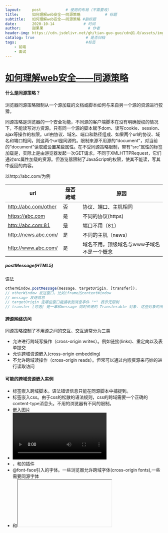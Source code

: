 ```yaml
---
layout:     post           # 使用的布局（不需要改）
title:      如何理解web安全——同源策略           # 标题 
subtitle:   如何理解web安全——同源策略 #副标题
date:       2020-10-14             # 时间
author:     甜果果                    # 作者
header-img: https://cdn.jsdelivr.net/gh/tian-guo-guo/cdn@1.0/assets/img/home-bg-art.jpg    #背景图片
catalog: true                       # 是否归档
tags:                               #标签
    - 前端
    - 面试
---
```


# [如何理解web安全——同源策略](https://blog.csdn.net/maggie_live/article/details/80005177?utm_medium=distribute.pc_relevant.none-task-blog-BlogCommendFromMachineLearnPai2-2.channel_param&depth_1-utm_source=distribute.pc_relevant.none-task-blog-BlogCommendFromMachineLearnPai2-2.channel_param)

#### **什么是同源策略？**

  浏览器同源策略限制从一个源加载的文档或脚本如何与来自另一个源的资源进行狡猾。

  同源策略是浏览器的一个安全功能，不同源的客户端脚本在没有明确授权的情况下，不能读写对方资源。只有同一个源的脚本赋予dom、读写cookie、session、ajax等操作的权限。url由协议、域名、端口和路径组成、如果两个url的协议、域名和端口相同，则这两个url是同源的。限制来源不用源的“document”，对当前的“document”读取或设置某些属性。在不受同源策略限制，带有“src”属性的标签加载是，实际上是由游览器发起一次GET请求，不同于XMLHTTPRequest，它们通过src属性加载的资源。但游览器限制了JavaScript的权限，使其不能读，写其中返回的内容。

以http://abc.com/为例

| url                  | 是否跨域 | 原因                                      |
| -------------------- | -------- | ----------------------------------------- |
| http://abc.com/other | 否       | 协议、端口、主机相同                      |
| https://abc.com      | 是       | 不同的协议(https)                         |
| http://abc.com:81    | 是       | 端口不用（81）                            |
| http://news.abc.com/ | 是       | 不同的主机（news）                        |
| http://www.abc.com/  | 是       | 域名不用，顶级域名与www子域名不是一个概念 |

##### postMessage(HTML5)

语法



```javascript
otherWindow.postMessage(message, targetOrigin, [transfer]);
// otherWindow 发送窗口，比如iframe的contentWindow
// message 发送信息
// targetOrigin 定哪些窗口能接收到消息事件 "*" 表示无限制
// transfer [可选] 是一串和message 同时传递的 Transferable 对象. 这些对象的所有权将被转移给消息的接收方，而发送一方将不再保有所有权。
```

#### 跨源网络访问

  同源策略控制了不用源之间的交互、交互通常分为三类





-   允许进行跨域写操作（cross-origin writes）。例如链接(links)、重定向以及表单提交
-   允许跨域资源嵌入(cross-origin embedding)
-   不允许跨域读操作（cross-origin reads）。但常可以通过内嵌资源来巧妙的进行读取访问

#### 可能的跨域资源嵌入实例



-    <script src=""></script>标签嵌入跨域脚本。语法错误信息只能在同源脚本中捕捉到。
-   <link rel="stylesheet" href=""/>标签嵌入css。由于css的松散的语法规则，css的跨域需要一个正确的content-type消息头。不用的浏览器有不同的限制。
-   <img>嵌入图片
-   <video>和<audio>嵌入多媒体资源
-   <object>，<embed>和<applet>的插件
-   @font-face引入的字体。一些浏览器允许跨域字体(cross-origin fonts),一些需要同源字体
-   <frame>和<iframe>载入的任何资源。站点可以使用x-Frame-Options消息头来阻止这种形式的跨域交互

#### 同源策略的限制



-   Cookie、LocalStorage和IndexDB无法读取
-   DOM无法获得
-   AJAX请求不能发送 

#### 如何突破同源策略

  受同源策略的限制，只有同源网站的 Cookie才能共享。

#####   1.cookie

  cookie只有同源的网站才能获取，但是如果两个网页的一级域名相同，只有二级域名不同，可以设置相同的document.domain，两个网页就可以共享cookie了

  域名的等级划分：



1.  顶级域名：.com
2.  一级域名：baidu.com
3.  二级域名：tieba.baidu.com

 例如，a网页是http://abc.com/a.html，b网页是http://abc.com/b.html，我们可以设置document,.domain = 'abc.com',a与b可以共享cookie

#####   2.iframe

  如果两个网页不用源，就无法拿到对方的DOM。典型的例子是iframe窗口和用window.open方法打开的窗口，它们与父窗口无法通信。所以对于完全不同源的网站，目前可以使用以下几种方法突破同源问题：



1.  片段标识符（fragement identifier）
2.  window.name
3.  跨文档通信API(window.postMessage)

-   片段标识符

   片段标识符指的是URL中#后面的内容，比如http://ab.com/search.html#search中的#search，如果只是改变片段标识符，页面不会重新刷新。
   父窗口可以把信息写入子窗口的片段标识符：

```javascript
var src=originURL + '# '+data
document.getElementById('myIframe').src = src
```

   子窗口通过监听hashchange时间得到通知：

```javascript
window.onhashchange = function(){
  console.log(window.location.hash)
}
```

-   window.name

   浏览器窗口有window.name属性。这个属性的最大特点是，无论是否同源，只要在同一个窗口里，前一个网页设置了这个属性，后一个网页可以读取它。



-   window.postMessage

   HTML5为了解决跨窗口通讯问题引入了一个新的API：跨文档通信API。window.postMessage方法允许跨窗口通讯，不论这两个窗口是否同源。

  例子：父窗口为http://a.com,子窗口为http://b.com

```javascript
//父窗口向子窗口发送消息
var popup = window.open('http://b.com','title');
popup.postMessage('hello world','http:/b.com')
```

  postMessage()方法的第一个参数是具体的信息内容，第二个参数是接收消息的窗口的源(origin),即“协议+域名+端口”。也可以设为*，表示不限制域名，向所有的窗口发送

  同样，子窗口向父窗口发送消息可以这样写：

```javascript
window.opener.postMessage('hi,this is a.com','http://a.com')
```

  父窗口和子窗口都可以通过message事件，监听对方的消息

```javascript
window.addEventListener('message', function(e) {
    console.log(e.data)
},false)
```

  message事件和event对象有以下三个属性：



1.  event.source发送消息的窗口
2.  event.origin消息发送的网址
3.  event.data消息内容

例子，子窗口通过event.source属性引用父窗口，然后发送消息。

```javascript
window.addEventListener('message',receiveMessage);
function receiveMessage(event){
	event.source.postMessage('nice to see you!','*')
}
```

如何我们将发送的消息改为localStorage,则可以互相读取localStorage.

### 3.AJAX

同样ajax请求也会受到同源策略的影响，除了使用代理服务器外，还有一个方法可以实现跨域；

-   jsonp
-   WebSocket
-   CORS

1.jsonp

  jsonp由两部分组成，回调函数和数据。其基本思路是：动态插入script标签，向服务器请求json数据，返回的数据将在回调函数中获取。

```javascript
function addScript(src){
	var script = document.createElement('script');
	script.setAttribute('type','text/javascript');
	script.src = src;
	document.body.appendChild(script);
}

//回调函数
function foo(data){
	console.log('You public IP address is:'+data.ip)
};

window.onload = function(){
	addScript('http://example.com/ip?callback=foo')
}
```

  上面的代码通过动态添加script元素，向服务器example.com发出请求。注意，该请求的查询字符串有一个callback参数，用来指定回调函数的名字。

2.WebSocket

  WebSocket不用于http，它提供一种双向通讯的功能，即客户端可以向服务器请求数据，同时服务器也可以向客户端发送数据。而http只能是单向的。

  同事WebSocket使用ws:\//（非加密）和wss:\//（加密）作为协议前缀，该协议不实行同源策略，只要服务器支持，就可以通过它进行跨域通信。

  要创建WebSocket，先实例化一个WebSocket对象并传入要连接的URL：

```javascript
var socket = new WebSocket('ws://www.example.com/server.php')
```

  实例化WebSocket对象之后，浏览器会马上尝试建立连接。与XHR类似，WebSocket也有一系列表示当前状态的readyState属性，如下：



1.  WebSocket.OPENING:正在建立连接
2.  WebSocket.OPEN:已经建立连接
3.  WebSocket.CLOSEING:正在关闭连接
4.  WebSocket.CLOSE:已经关闭连接

  WebSocke没有readyStatechange事件：不过它有其他的事件，下面会介绍。

要关闭WebSocket连接，可以调用close()方法：



```javascript
scoket.close()
```

  WebSocket连接之后，就可以发送和接收数据，要发送数据可以调用send()方法，并传入字符串，例如：

```javascript
var socket = new WebSocket('ws://www.example.com/server.php')
socket.send('hello world')
```

  因为WebSocket只能发送纯文本数据，所以对于复杂的数据类型我们应先将其序列化转化json字符串

```javascript
var message = {
  name:'sillywa'
}
socket.send(JSON.stringify(message))
```

  同样服务器必须先解析再读取数据。

  当服务器向客户端发来消息时，WebSocket对象就会触发message事件。这个message事件与其它传递消息的协议类似，也就是把返回的数据保存在event.data的属性中。

```javascript
socket.message = function(event){
    console.log(message)
}
```

  与通过send()发送到服务器的数据一样，event.data中返回的数据也是字符串。

  WebSocket对象还有其它三个事件，在连接生命周期的不同阶段触发。

-   open：在成功建立连接时触发
-   error：在发生错误时触发，连接不能持续
-   close:在连接关闭时触发

  WebSocket对象不支持DOM2级事件侦听器，因此必须使用DOM0级语法分别定义每个事件处理程序。

```javascript
var socket = new WebSocket('ws://www.example.com/server.php')
socket.onopen = function(){
     console.log('connection start')
}
socket.onerror = function(){
    console.log('connection error')
}
socket.onclose = function(event){
    console.log(event)
}
```



  这三个事件中只有close的event对象有额外的信息。这个事件的对象有三个额外的属性:wasClean、code、reason.其中wasClean是一个布尔值，表示连接是否已经明确地关闭，close是服务器返回的数据状态码：reason是一个字符串，包含服务器发回的消息。

#### 3.CORS

  CORS是一个W3C标准，全程是"跨域资源共享"(Cross-origin resource sharing)

  它允许浏览器向跨源服务器，发出XMLHttpRequest请求，从而克服了AJAX只能同源使用的限制。

  相比于jsonp只能发送get请求，CORS允许发送任何类型的请求。但CORS要求浏览器和服务器同时支持。目前所有浏览器都支持，IE需要IE10以上。

  整个CORS通讯过程中都是浏览器自动完成，不需要用户的参与。CORS通讯和同源的AJAX请求没有区别。浏览器一旦发现AJAX请求跨域，就会自动添加一些头部信息，有时候还会多出一次附加请求。

浏览器将CORS请求分为两类：简单请求和非简单请求:

只要同时满足一下两个条件就是简单请求，否则就是非简单请求：

（1）请求方法是下列方法之一：

-   HEAD
-   GET
-   POST

（2）HTTP头信息不超出一下几个字段：

-   Accept
-   Aceept-Language
-   Content-Language
-   Last-Event-ID
-   Content-Type:只限于三个值application/x-www-form-urlencoded/multipart/form-data/text/plain

  对于简单请求，浏览器会自动在头部信息里增加一个Origin字段，用来表示请求来于哪个源，服务器根据这个值决定是否同意此次请求。如果origin不在请求范围内，服务器返回一个正常的http回应。这个回应的头信息中没有Access-Control-Allow-Origin字段，浏览器发现没有这个字段之后就会抛出一个错误。如果origin在请求范围内，服务器返回的响应会多出几个头信息字段，其中一个是Access-Control-Allow-Origin,它的值要么是origin的值，要么是*，表示允许任何域名的请求。

  对于非简单请求，它会在正式通信之前，增加一次http查询请求，成为“预检”请求（preflight）。通常是一个OPION请求。这个请求先询问服务器，当前网页所在的域名是否在服务器的许可名单之中，以及可以使用哪http动词和头信息字段。只有得到肯定答案，浏览器才会发出正常的XMLHTTPRequest请求，否则报错。

如果大家想要更详细的了解CORS，可以参考以下文章。

参考文章：

阮一峰《[浏览器同源政策及其规避方法](https://link.juejin.im/?target=http%3A%2F%2Fwww.ruanyifeng.com%2Fblog%2F2016%2F04%2Fsame-origin-policy.html)》

阮一峰《[跨域资源共享 CORS 详解](https://link.juejin.im/?target=http%3A%2F%2Fwww.ruanyifeng.com%2Fblog%2F2016%2F04%2Fcors.html)》

参考书籍：

《javascript高级程序设计》